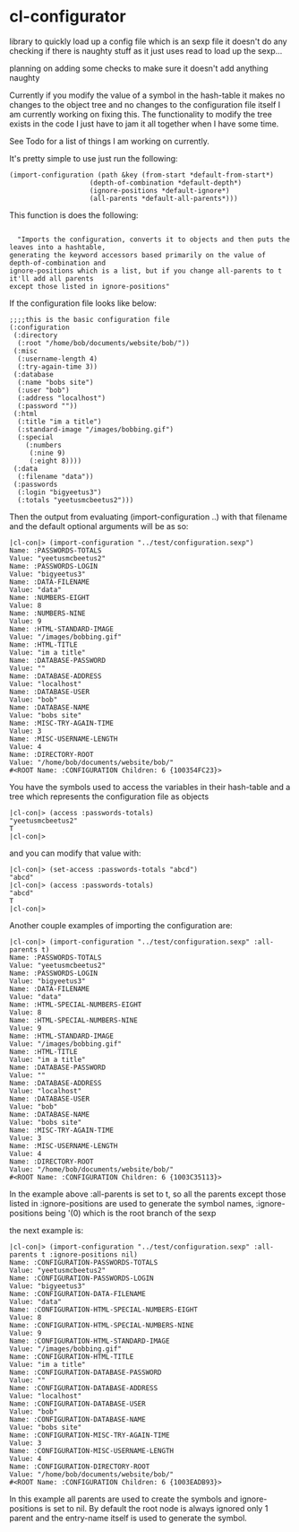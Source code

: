 # cl-configurator
library to quickly load up a config file which is an sexp file
it doesn't do any checking if there is naughty stuff as it just uses
read to load up the sexp...

planning on adding some checks to make sure it doesn't add anything naughty
 
 
Currently if you modify the value of a symbol in the hash-table it makes no 
changes to the object tree and no changes to the configuration file itself
I am currently working on fixing this. The functionality to modify the tree
exists in the code I just have to jam it all together when I have some time.

See Todo for a list of things I am working on currently.
 
 
It's pretty simple to use just run the following:
```
(import-configuration (path &key (from-start *default-from-start*)
				    (depth-of-combination *default-depth*)
				    (ignore-positions *default-ignore*)
				    (all-parents *default-all-parents*)))
```
This function is does the following:
```

  "Imports the configuration, converts it to objects and then puts the leaves into a hashtable,
generating the keyword accessors based primarily on the value of depth-of-combination and 
ignore-positions which is a list, but if you change all-parents to t it'll add all parents
except those listed in ignore-positions"

```

If the configuration file looks like below:

```
;;;;this is the basic configuration file
(:configuration
 (:directory
  (:root "/home/bob/documents/website/bob/"))
 (:misc
  (:username-length 4)
  (:try-again-time 3))
 (:database
  (:name "bobs site")
  (:user "bob")
  (:address "localhost")
  (:password ""))
 (:html
  (:title "im a title")
  (:standard-image "/images/bobbing.gif")
  (:special
    (:numbers
     (:nine 9)
     (:eight 8))))
 (:data
  (:filename "data"))
 (:passwords
  (:login "bigyeetus3")
  (:totals "yeetusmcbeetus2")))
```
Then the output from evaluating (import-configuration ..) with that filename and the
default optional arguments will be as so:

```
|cl-con|> (import-configuration "../test/configuration.sexp")
Name: :PASSWORDS-TOTALS
Value: "yeetusmcbeetus2"
Name: :PASSWORDS-LOGIN
Value: "bigyeetus3"
Name: :DATA-FILENAME
Value: "data"
Name: :NUMBERS-EIGHT
Value: 8
Name: :NUMBERS-NINE
Value: 9
Name: :HTML-STANDARD-IMAGE
Value: "/images/bobbing.gif"
Name: :HTML-TITLE
Value: "im a title"
Name: :DATABASE-PASSWORD
Value: ""
Name: :DATABASE-ADDRESS
Value: "localhost"
Name: :DATABASE-USER
Value: "bob"
Name: :DATABASE-NAME
Value: "bobs site"
Name: :MISC-TRY-AGAIN-TIME
Value: 3
Name: :MISC-USERNAME-LENGTH
Value: 4
Name: :DIRECTORY-ROOT
Value: "/home/bob/documents/website/bob/"
#<ROOT Name: :CONFIGURATION Children: 6 {100354FC23}>
```
You have the symbols used to access the variables in their hash-table and a tree
which represents the configuration file as objects
```
|cl-con|> (access :passwords-totals)
"yeetusmcbeetus2"
T
|cl-con|> 
```
and you can modify that value with:
```
|cl-con|> (set-access :passwords-totals "abcd")
"abcd"
|cl-con|> (access :passwords-totals)
"abcd"
T
|cl-con|> 
```

Another couple examples of importing the configuration are:
```
|cl-con|> (import-configuration "../test/configuration.sexp" :all-parents t)
Name: :PASSWORDS-TOTALS
Value: "yeetusmcbeetus2"
Name: :PASSWORDS-LOGIN
Value: "bigyeetus3"
Name: :DATA-FILENAME
Value: "data"
Name: :HTML-SPECIAL-NUMBERS-EIGHT
Value: 8
Name: :HTML-SPECIAL-NUMBERS-NINE
Value: 9
Name: :HTML-STANDARD-IMAGE
Value: "/images/bobbing.gif"
Name: :HTML-TITLE
Value: "im a title"
Name: :DATABASE-PASSWORD
Value: ""
Name: :DATABASE-ADDRESS
Value: "localhost"
Name: :DATABASE-USER
Value: "bob"
Name: :DATABASE-NAME
Value: "bobs site"
Name: :MISC-TRY-AGAIN-TIME
Value: 3
Name: :MISC-USERNAME-LENGTH
Value: 4
Name: :DIRECTORY-ROOT
Value: "/home/bob/documents/website/bob/"
#<ROOT Name: :CONFIGURATION Children: 6 {1003C35113}>
```
In the example above :all-parents is set to t, so all the parents except those listed in 
:ignore-positions are used to generate the symbol names, :ignore-positions being '(0) which is the root branch of the sexp

the next example is:
```
|cl-con|> (import-configuration "../test/configuration.sexp" :all-parents t :ignore-positions nil)
Name: :CONFIGURATION-PASSWORDS-TOTALS
Value: "yeetusmcbeetus2"
Name: :CONFIGURATION-PASSWORDS-LOGIN
Value: "bigyeetus3"
Name: :CONFIGURATION-DATA-FILENAME
Value: "data"
Name: :CONFIGURATION-HTML-SPECIAL-NUMBERS-EIGHT
Value: 8
Name: :CONFIGURATION-HTML-SPECIAL-NUMBERS-NINE
Value: 9
Name: :CONFIGURATION-HTML-STANDARD-IMAGE
Value: "/images/bobbing.gif"
Name: :CONFIGURATION-HTML-TITLE
Value: "im a title"
Name: :CONFIGURATION-DATABASE-PASSWORD
Value: ""
Name: :CONFIGURATION-DATABASE-ADDRESS
Value: "localhost"
Name: :CONFIGURATION-DATABASE-USER
Value: "bob"
Name: :CONFIGURATION-DATABASE-NAME
Value: "bobs site"
Name: :CONFIGURATION-MISC-TRY-AGAIN-TIME
Value: 3
Name: :CONFIGURATION-MISC-USERNAME-LENGTH
Value: 4
Name: :CONFIGURATION-DIRECTORY-ROOT
Value: "/home/bob/documents/website/bob/"
#<ROOT Name: :CONFIGURATION Children: 6 {1003EADB93}>
```
In this example all parents are used to create the symbols and ignore-positions is set to nil.
By default the root node is always ignored only 1 parent and the entry-name itself is used to generate the symbol.

